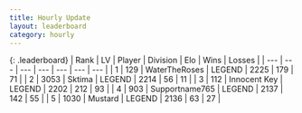 ```yaml
---
title: Hourly Update
layout: leaderboard
category: hourly
---
```


{: .leaderboard}
| Rank | LV | Player | Division | Elo | Wins | Losses |
| --- | --- | --- | --- | --- | --- | --- |
| <span data-change="0">1</span> | 129 | <span title="ID: 773086">WaterTheRoses</span> | LEGEND | <span data-change="0">2225</span> | <span data-change="0">179</span> | <span data-change="0">71</span> |
| <span data-change="0">2</span> | 3053 | <span title="ID: 353063">Sktima</span> | LEGEND | <span data-change="0">2214</span> | <span data-change="0">56</span> | <span data-change="0">11</span> |
| <span data-change="0">3</span> | 112 | <span title="ID: 773025">Innocent Key</span> | LEGEND | <span data-change="0">2202</span> | <span data-change="0">212</span> | <span data-change="0">93</span> |
| <span data-change="1">4</span> | 903 | <span title="ID: 188640">Supportname765</span> | LEGEND | <span data-change="12">2137</span> | <span data-change="2">142</span> | <span data-change="0">55</span> |
| <span data-change="-1">5</span> | 1030 | <span title="ID: 611082">Mustard</span> | LEGEND | <span data-change="7">2136</span> | <span data-change="1">63</span> | <span data-change="0">27</span> |